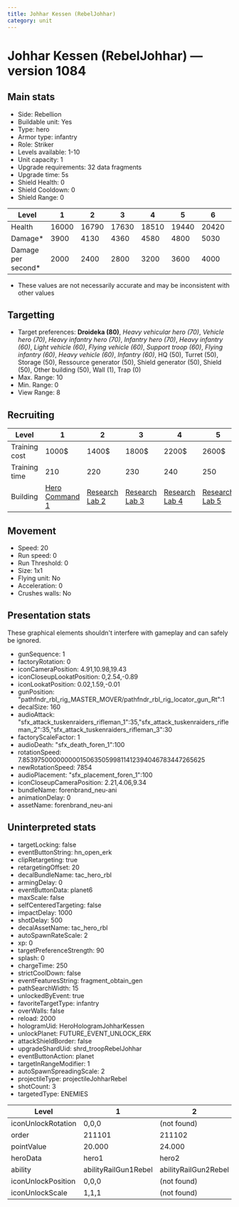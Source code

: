 ```yaml
---
title: Johhar Kessen (RebelJohhar)
category: unit
---
```


# Johhar Kessen (RebelJohhar) — version 1084

## Main stats

  * Side: Rebellion
  * Buildable unit: Yes
  * Type: hero
  * Armor type: infantry
  * Role: Striker
  * Levels available: 1-10
  * Unit capacity: 1
  * Upgrade requirements: 32 data fragments
  * Upgrade time: 5s
  * Shield Health: 0
  * Shield Cooldown: 0
  * Shield Range: 0

|Level             |1    |2    |3    |4    |5    |6    |7    |8    |9    |10   |
|------------------|-----|-----|-----|-----|-----|-----|-----|-----|-----|-----|
|Health            |16000|16790|17630|18510|19440|20420|21460|22560|23720|24950|
|Damage*           |3900 |4130 |4360 |4580 |4800 |5030 |5380 |5760 |6160 |6590 |
|Damage per second*|2000 |2400 |2800 |3200 |3600 |4000 |4400 |4800 |5200 |6000 |

* These values are not necessarily accurate and may be inconsistent with other values

## Targetting

  * Target preferences: **Droideka (80)**, _Heavy vehicular hero (70)_, _Vehicle hero (70)_, _Heavy infantry hero (70)_, _Infantry hero (70)_, _Heavy infantry (60)_, _Light vehicle (60)_, _Flying vehicle (60)_, _Support troop (60)_, _Flying infantry (60)_, _Heavy vehicle (60)_, _Infantry (60)_, HQ (50), Turret (50), Storage (50), Ressource generator (50), Shield generator (50), Shield (50), Other building (50), Wall (1), Trap (0)
  * Max. Range: 10
  * Min. Range: 0
  * View Range: 8

## Recruiting

|Level        |1                                          |2                                     |3                                     |4                                     |5                                     |6                                     |7                                     |8                                     |9                                     |10                                     |
|-------------|-------------------------------------------|--------------------------------------|--------------------------------------|--------------------------------------|--------------------------------------|--------------------------------------|--------------------------------------|--------------------------------------|--------------------------------------|---------------------------------------|
|Training cost|1000$                                      |1400$                                 |1800$                                 |2200$                                 |2600$                                 |3000$                                 |3400$                                 |4000$                                 |4200$                                 |4600$                                  |
|Training time|210                                        |220                                   |230                                   |240                                   |250                                   |260                                   |270                                   |560                                   |580                                   |600                                    |
|Building     |[Hero Command 1](rebelTacticalCommand.html)|[Research Lab 2](rebelOffenseLab.html)|[Research Lab 3](rebelOffenseLab.html)|[Research Lab 4](rebelOffenseLab.html)|[Research Lab 5](rebelOffenseLab.html)|[Research Lab 6](rebelOffenseLab.html)|[Research Lab 7](rebelOffenseLab.html)|[Research Lab 8](rebelOffenseLab.html)|[Research Lab 9](rebelOffenseLab.html)|[Research Lab 10](rebelOffenseLab.html)|

## Movement

  * Speed: 20
  * Run speed: 0
  * Run Threshold: 0
  * Size: 1x1
  * Flying unit: No
  * Acceleration: 0
  * Crushes walls: No

## Presentation stats

These graphical elements shouldn't interfere with gameplay and can safely be ignored.

  * gunSequence: 1
  * factoryRotation: 0
  * iconCameraPosition: 4.91,10.98,19.43
  * iconCloseupLookatPosition: 0,2.54,-0.89
  * iconLookatPosition: 0.02,1.59,-0.01
  * gunPosition: "pathfndr_rbl_rig_MASTER_MOVER/pathfndr_rbl_rig_locator_gun_Rt":1
  * decalSize: 160
  * audioAttack: "sfx_attack_tuskenraiders_rifleman_1":35,"sfx_attack_tuskenraiders_rifleman_2":35,"sfx_attack_tuskenraiders_rifleman_3":30
  * factoryScaleFactor: 1
  * audioDeath: "sfx_death_foren_1":100
  * rotationSpeed: 7.8539750000000001506350599811412394046783447265625
  * newRotationSpeed: 7854
  * audioPlacement: "sfx_placement_foren_1":100
  * iconCloseupCameraPosition: 2.21,4.06,9.34
  * bundleName: forenbrand_neu-ani
  * animationDelay: 0
  * assetName: forenbrand_neu-ani

## Uninterpreted stats

  * targetLocking: false
  * eventButtonString: hn_open_erk
  * clipRetargeting: true
  * retargetingOffset: 20
  * decalBundleName: tac_hero_rbl
  * armingDelay: 0
  * eventButtonData: planet6
  * maxScale: false
  * selfCenteredTargeting: false
  * impactDelay: 1000
  * shotDelay: 500
  * decalAssetName: tac_hero_rbl
  * autoSpawnRateScale: 2
  * xp: 0
  * targetPreferenceStrength: 90
  * splash: 0
  * chargeTime: 250
  * strictCoolDown: false
  * eventFeaturesString: fragment_obtain_gen
  * pathSearchWidth: 15
  * unlockedByEvent: true
  * favoriteTargetType: infantry
  * overWalls: false
  * reload: 2000
  * hologramUid: HeroHologramJohharKessen
  * unlockPlanet: FUTURE_EVENT_UNLOCK_ERK
  * attackShieldBorder: false
  * upgradeShardUid: shrd_troopRebelJohhar
  * eventButtonAction: planet
  * targetInRangeModifier: 1
  * autoSpawnSpreadingScale: 2
  * projectileType: projectileJohharRebel
  * shotCount: 3
  * targetedType: ENEMIES

|Level             |1                   |2                   |3                   |4                   |5                   |6                   |7                   |8                   |9                   |10                   |
|------------------|--------------------|--------------------|--------------------|--------------------|--------------------|--------------------|--------------------|--------------------|--------------------|---------------------|
|iconUnlockRotation|0,0,0               |(not found)         |(not found)         |(not found)         |(not found)         |(not found)         |(not found)         |(not found)         |(not found)         |(not found)          |
|order             |211101              |211102              |211103              |211104              |211105              |211106              |211107              |211108              |211109              |211110               |
|pointValue        |20.000              |24.000              |28.000              |32.000              |36.000              |40.000              |44.000              |48.000              |52.000              |60.000               |
|heroData          |hero1               |hero2               |hero3               |hero4               |hero5               |hero6               |hero7               |hero8               |hero9               |hero10               |
|ability           |abilityRailGun1Rebel|abilityRailGun2Rebel|abilityRailGun3Rebel|abilityRailGun4Rebel|abilityRailGun5Rebel|abilityRailGun6Rebel|abilityRailGun7Rebel|abilityRailGun8Rebel|abilityRailGun9Rebel|abilityRailGun10Rebel|
|iconUnlockPosition|0,0,0               |(not found)         |(not found)         |(not found)         |(not found)         |(not found)         |(not found)         |(not found)         |(not found)         |(not found)          |
|iconUnlockScale   |1,1,1               |(not found)         |(not found)         |(not found)         |(not found)         |(not found)         |(not found)         |(not found)         |(not found)         |(not found)          |

